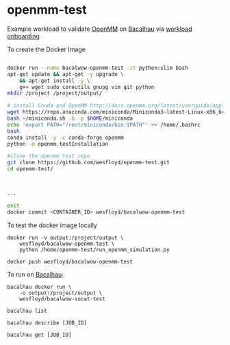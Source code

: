 # openmm-test

Example workload to validate [OpenMM](https://github.com/openmm/openmm) on [Bacalhau](bacalhau.org) via [workload onboarding](https://docs.bacalhau.org/getting-started/workload-onboarding)  


To create the Docker Image

```bash

docker run --name bacalwow-openmm-test -it python:slim bash
apt-get update && apt-get -y upgrade \
    && apt-get install -y \
    g++ wget sudo coreutils gnupg vim git python
mkdir /project /project/output/

# install Conda and OpenMM http://docs.openmm.org/latest/userguide/application/01_getting_started.html#installing-openmm 
wget https://repo.anaconda.com/miniconda/Miniconda3-latest-Linux-x86_64.sh -O ~/miniconda.sh
bash ~/miniconda.sh -b -p $HOME/miniconda
echo 'export PATH="/root/miniconda/bin:$PATH"' >> /home/.bashrc
bash
conda install -y -c conda-forge openmm
python -m openmm.testInstallation

#clone the openmm test repo
git clone https://github.com/wesfloyd/openmm-test.git
cd openmm-test/



...

exit
docker commit <CONTAINER_ID> wesfloyd/bacalwow-openmm-test

```

To test the docker image locally
```
docker run -v output:/project/output \
	wesfloyd/bacalwow-openmm-test \
	python /home/openmm-test/run_openmm_simulation.py 

docker push wesfloyd/bacalwow-openmm-test

```



To run on [Bacalhau](https://github.com/filecoin-project/bacalhau):
```
bacalhau docker run \
	-o output:/project/output \
	wesfloyd/bacalwow-socat-test

bacalhau list

bacalhau describe [JOB_ID]

bacalhau get [JOB_ID]
```
